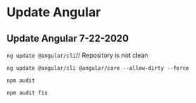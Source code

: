 # Update Angular

## Update Angular 7-22-2020

`ng update @angular/cli`// Repository is not clean

`ng update @angular/cli @angular/core --allow-dirty --force`

`npm audit`

`npm audit fix`
